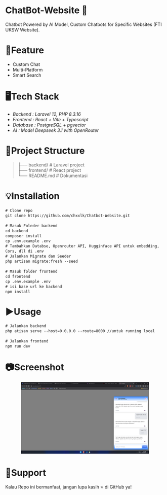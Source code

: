 # ChatBot-Website 🚀
Chatbot Powered by AI Model, Custom Chatbots for Specific Websites (FTI UKSW Website).
# 📌Feature
* Custom Chat
* Multi-Platform
* Smart Search
# 🖥️Tech Stack
* *Backend  : Laravel 12, PHP 8.3.16*
* *Frontend : React + Vite + Typescript*
* *Database : PostgreSQL + pgvector*
* *AI        : Model Deepseek 3.1 with OpenRouter*
# 📂Project Structure
>├── backend/        # Laravel project </br>
>├── frontend/       # React project </br>
>└── README.md       # Dokumentasi</br>
# 💡Installation
```
# Clone repo
git clone https://github.com/chxxlk/Chatbot-Website.git

# Masuk Foleder backend
cd backend
composer install
cp .env.example .env
# Tambahkan Databse, Openrouter API, Hugginface API untuk embedding, Cors, dll di .env
# Jalankan Migrate dan Seeder
php artisan migrate:fresh --seed

# Masuk folder frontend
cd frontend
cp .env.example .env
# isi base url ke backend
npm install
```
# ▶️Usage
```
# Jalankan backend
php atisan serve --host=0.0.0.0 --route=8000 //untuk running local

# Jalankan frontend
npm run dev
```
# 📷Screenshot
<p align="center"> <img src="img/screenshot_4.png" alt="screenshot" width="80%"/> </p>

# 🌟Support
Kalau Repo ini bermanfaat, jangan lupa kasih ⭐ di GitHub ya!